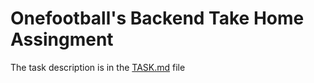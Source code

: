 # Onefootball's Backend Take Home Assingment

The task description is in the [TASK.md](TASK.md) file
